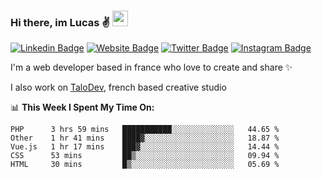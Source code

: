 ### Hi there, im Lucas ✌️ <img src="https://media.giphy.com/media/hvRJCLFzcasrR4ia7z/giphy.gif" width="25px">
[![Linkedin Badge](https://img.shields.io/badge/-LinkedIn-0e76a8?style=flat-square&logo=Linkedin&logoColor=white)](https://www.linkedin.com/in/lucasbellier/)
[![Website Badge](https://img.shields.io/badge/Website-3b5998?style=flat-square&logo=google-chrome&logoColor=white)](https://lucasblr.fr)
[![Twitter Badge](https://img.shields.io/badge/-Twitter-00acee?style=flat-square&logo=Twitter&logoColor=white)](https://twitter.com/ImJustLucas_)
[![Instagram Badge](https://img.shields.io/badge/-Instagram-e4405f?style=flat-square&logo=Instagram&logoColor=white)](https://instagram.com/luuucas.blr/)

I'm a web developer based in france who love to create and share ✨

I also work on [TaloDev](https://talodev.fr), french based creative studio

📊 **This Week I Spent My Time On:**
<!--START_SECTION:waka-->
```text
PHP      3 hrs 59 mins   ███████████░░░░░░░░░░░░░░   44.65 % 
Other    1 hr 41 mins    ████▓░░░░░░░░░░░░░░░░░░░░   18.87 % 
Vue.js   1 hr 17 mins    ███▓░░░░░░░░░░░░░░░░░░░░░   14.44 % 
CSS      53 mins         ██▒░░░░░░░░░░░░░░░░░░░░░░   09.94 % 
HTML     30 mins         █▒░░░░░░░░░░░░░░░░░░░░░░░   05.69 % 
```
<!--END_SECTION:waka-->
